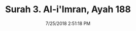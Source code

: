 ---
title       : "Surah 3. Al-i'Imran, Ayah 188"
date        : 7/25/2018 2:51:18 PM
draft       : false
type        : "quran"
layout      : "compare"
BookCode    : "CMP"
SurahNumber : "3"
AyahNumber  : "188"
TotalAyah   : "200"
---